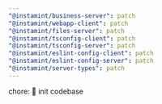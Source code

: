 ```yaml
---
"@instamint/business-server": patch
"@instamint/webapp-client": patch
"@instamint/files-server": patch
"@instamint/tsconfig-client": patch
"@instamint/tsconfig-server": patch
"@instamint/eslint-config-client": patch
"@instamint/eslint-config-server": patch
"@instamint/server-types": patch
---
```


chore: 🚀 init codebase
